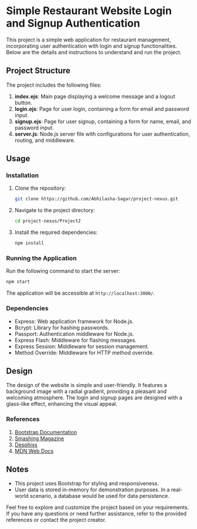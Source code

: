# Simple Restaurant Website Login and Signup Authentication

This project is a simple web application for restaurant management, incorporating user authentication with login and signup functionalities. Below are the details and instructions to understand and run the project.

## Project Structure

The project includes the following files:

1. **index.ejs**: Main page displaying a welcome message and a logout button.
2. **login.ejs**: Page for user login, containing a form for email and password input.
3. **signup.ejs**: Page for user signup, containing a form for name, email, and password input.
4. **server.js**: Node.js server file with configurations for user authentication, routing, and middleware.

## Usage

### Installation

1. Clone the repository:

   ```bash
   git clone https://github.com/Abhilasha-Sagar/project-nexus.git
   ```

2. Navigate to the project directory:

   ```bash
   cd project-nexus/Project2
   ```

3. Install the required dependencies:

   ```bash
   npm install
   ```

### Running the Application

Run the following command to start the server:

```bash
npm start
```

The application will be accessible at `http://localhost:3000/`.

### Dependencies

- Express: Web application framework for Node.js.
- Bcrypt: Library for hashing passwords.
- Passport: Authentication middleware for Node.js.
- Express Flash: Middleware for flashing messages.
- Express Session: Middleware for session management.
- Method Override: Middleware for HTTP method override.

## Design

The design of the website is simple and user-friendly. It features a background image with a radial gradient, providing a pleasant and welcoming atmosphere. The login and signup pages are designed with a glass-like effect, enhancing the visual appeal.

### References

1. [Bootstrap Documentation](https://getbootstrap.com/docs/5.2/examples/cover/)
2. [Smashing Magazine](https://www.smashingmagazine.com)
3. [Desphixs](https://www.desphixs.com)
4. [MDN Web Docs](https://developer.mozilla.org/)

## Notes

- This project uses Bootstrap for styling and responsiveness.
- User data is stored in-memory for demonstration purposes. In a real-world scenario, a database would be used for data persistence.

Feel free to explore and customize the project based on your requirements. If you have any questions or need further assistance, refer to the provided references or contact the project creator.
